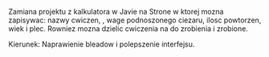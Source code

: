 Zamiana projektu z kalkulatora w Javie na Strone w ktorej mozna zapisywac: nazwy cwiczen, , wage podnoszonego ciezaru, ilosc powtorzen, wiek i plec. Rowniez mozna dzielic cwiczenia na do zrobienia i zrobione.

Kierunek: Naprawienie bleadow i polepszenie interfejsu.
